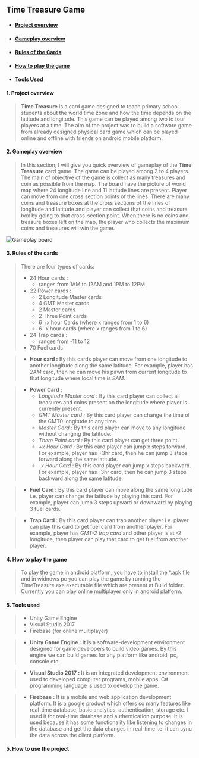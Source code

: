 ## Time Treasure Game ##
* #### [Project overview](#project-overview) ####
* #### [Gameplay overview](#gameplay-overview) ####
* #### [Rules of the Cards](#rules-cards) ####
* #### [How to play the game](#how-to-play-in-platform) ####
* #### [Tools Used](#tools) ####


#### <a name="project-overview"/> 1. Project overview ####
>__Time Treasure__ is a card game designed to teach primary school students about the world time zone and how the time depends on the latitude and longitude. This game can be played among two to four players at a time. The aim of the project was to build a software game from already designed physical card game which can be played online and offline with friends on android mobile platform.

#### <a name="gameplay-overview"/> 2. Gameplay overview ####
>In this section, I will give you quick overview of gameplay of the __Time Treasure__ card game. The game can be played among 2 to 4 players. The main of objective of the game is collect as many treasures and coin as possible from the map. The board have the picture of world map where 24 longitude line and 11 latitude lines are present. Player can move from one cross section points of the lines. There are many coins and treasure boxes at the cross sections of the lines of longitude and latitude and player can collect that coins and treasure box by going to that cross-section point. When there is no coins and treasure boxes left on the map, the player who collects the maximum coins and treasures will win the game.

![Gameplay board](https://markdown-here.com/img/icon256.png)

#### <a name="rules-cards"/> 3. Rules of the cards ####
>There are four types of cards:
>* 24 Hour cards :
>   * ranges from 1AM to 12AM and 1PM to 12PM
>* 22 Power cards :
>   * 2 Longitude Master cards
>   * 4 GMT Master cards
>   * 2 Master cards
>   * 2 Three Point cards
>   * 6 +x hour Cards (where x ranges from 1 to 6)
>   * 6 -x hour cards (where x ranges from 1 to 6)
>* 24 Trap cards :
>   * ranges from -11 to 12
>* 70 Fuel cards

>* __Hour card :__ By this cards player can move from one longitude to another longitude along the same latitude. For example, player has _2AM_ card, then he can move his pawn from current longitude to that longitude where local time is _2AM_.

>* __Power Card :__
>   * _Longitude Master card :_ By this card player can collect all treasures and coins present on the longitude where player is currently present.
>   * _GMT Master card :_ By this card player can change the time of the GMT0 longitude to any time.
>   * _Master Card :_ By this card player can move to any longitude without changing the latitude.
>   * _There Point card :_ By this card player can get three point.
>   * _+x Hour Card :_ By this card player can jump x steps forward. For example, player has +3hr card, then he can jump 3 steps forward along the same latitude.
>   * _-x Hour Card :_ By this card player can jump x steps backward. For example, player has -3hr card, then he can jump 3 steps backward along the same latitude.

>* __Fuel Card :__ By this card player can move along the same longitude i.e. player can change the latitude by playing this card. For example, player can jump 3 steps upward or downward by playing 3 fuel cards.

>* __Trap Card :__ By this card player can trap another player i.e. player can play this card to get fuel card from another player. For example, player has _GMT-2 trap card_ and other player is at -2 longitude, then player can play that card to get fuel from another player.


#### <a name="how-to-play-in-platform"/> 4. How to play the game ####
>To play the game in android platform, you have to install the \*.apk file  and in widnows pc you can play the game by running the TimeTreasure.exe executable file which are present at Build folder. Currently you can play online multiplayer only in android platform.

#### <a name="tools"/> 5. Tools used ####
>
>  * Unity Game Engine
>  * Visual Studio 2017
>  * Firebase (for online multiplayer)

>  * __Unity Game Engine :__ It is a software-development environment designed for game developers to build video games. By this engine we can build games for any platform like android, pc, console etc.

>  * __Visual Studio 2017 :__ It is an integrated development environment used to developed computer programs, mobile apps. C# programming language is used to develop the game.

>  * __Firebase :__ It is a mobile and web application development platform. It is a google product which offers so many features like real-time database, basic analytics, authentication, storage etc. I used it for real-time database and authentication purpose.
It is used because it has some functionality like listening to changes in the database and get the data changes in real-time i.e. it can sync the data across the client platform.

#### <a name="how-to-use"/> 5. How to use the project ####
>

